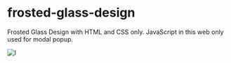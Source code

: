 # frosted-glass-design
Frosted Glass Design with HTML and CSS only. JavaScript in this web only used for modal popup.

![I](img/Screenshot-1.png)
